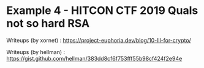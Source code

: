 # Example 4 - HITCON CTF 2019 Quals not so hard RSA

Writeups (by xornet) : https://project-euphoria.dev/blog/10-lll-for-crypto/

Writeups (by hellman) : https://gist.github.com/hellman/383dd8cf6f753fff55b98cf424f2e94e